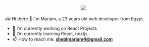 <h1 align="center">
  <a href="https://git.io/typing-svg">
    <img src="https://readme-typing-svg.herokuapp.com/?lines=Hello,+There!+👋;This+is+Mariam+Shebl....;Nice+to+meet+you!&center=true&size=30">
  </a>
</h1>
## Hi there 👋
I'm Mariam, a 23 years old web developer from Egypt.

- 🔭 I’m currently working on  React Projects
- 🌱 I’m currently learning  React, nextjs
- 📫 How to reach me: **sheblmariam4@gmail.com**


